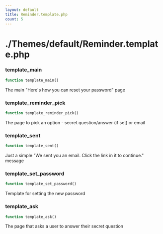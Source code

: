 ```yaml
---
layout: default
title: Reminder.template.php
count: 5
---
```


# ./Themes/default/Reminder.template.php

### template_main

```php
function template_main()
```
The main "Here's how you can reset your password" page



### template_reminder_pick

```php
function template_reminder_pick()
```
The page to pick an option - secret question/answer (if set) or email



### template_sent

```php
function template_sent()
```
Just a simple "We sent you an email. Click the link in it to continue." message



### template_set_password

```php
function template_set_password()
```
Template for setting the new password



### template_ask

```php
function template_ask()
```
The page that asks a user to answer their secret question



